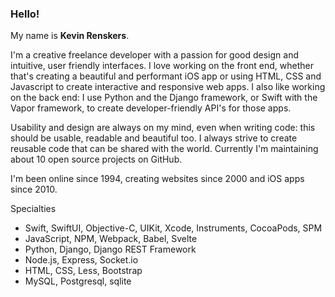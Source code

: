 ### Hello!
My name is **Kevin Renskers**.

I'm a creative freelance developer with a passion for good design and intuitive, user friendly interfaces. I love working on the front end, whether that's creating a beautiful and performant iOS app or using HTML, CSS and Javascript to create interactive and responsive web apps. I also like working on the back end: I use Python and the Django framework, or Swift with the Vapor framework, to create developer-friendly API's for those apps.

Usability and design are always on my mind, even when writing code: this should be usable, readable and beautiful too. I always strive to create reusable code that can be shared with the world. Currently I'm maintaining about 10 open source projects on GitHub.

I'm been online since 1994, creating websites since 2000 and iOS apps since 2010. 

Specialties

- Swift, SwiftUI, Objective-C, UIKit, Xcode, Instruments, CocoaPods, SPM
- JavaScript, NPM, Webpack, Babel, Svelte
- Python, Django, Django REST Framework
- Node.js, Express, Socket.io
- HTML, CSS, Less, Bootstrap
- MySQL, Postgresql, sqlite
